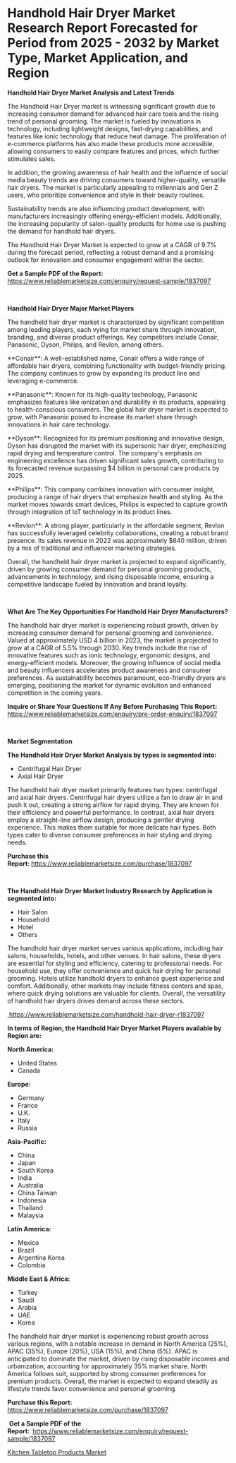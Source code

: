 <p><h1>Handhold Hair Dryer Market Research Report Forecasted for Period from 2025 -  2032 by Market Type, Market Application, and Region</h1></p><p><strong>Handhold Hair Dryer Market Analysis and Latest Trends</strong></p>
<p><p>The Handhold Hair Dryer market is witnessing significant growth due to increasing consumer demand for advanced hair care tools and the rising trend of personal grooming. The market is fueled by innovations in technology, including lightweight designs, fast-drying capabilities, and features like ionic technology that reduce heat damage. The proliferation of e-commerce platforms has also made these products more accessible, allowing consumers to easily compare features and prices, which further stimulates sales.</p><p>In addition, the growing awareness of hair health and the influence of social media beauty trends are driving consumers toward higher-quality, versatile hair dryers. The market is particularly appealing to millennials and Gen Z users, who prioritize convenience and style in their beauty routines. </p><p>Sustainability trends are also influencing product development, with manufacturers increasingly offering energy-efficient models. Additionally, the increasing popularity of salon-quality products for home use is pushing the demand for handhold hair dryers.</p><p>The Handhold Hair Dryer Market is expected to grow at a CAGR of 9.7% during the forecast period, reflecting a robust demand and a promising outlook for innovation and consumer engagement within the sector.</p></p>
<p><strong>Get a Sample PDF of the Report:&nbsp;</strong> <a href="https://www.reliablemarketsize.com/enquiry/request-sample/1837097?utm_campaign=2344&utm_medium=2&utm_source=Github&utm_content=ia&utm_term=09022025&utm_id=handhold-hair-dryer">https://www.reliablemarketsize.com/enquiry/request-sample/1837097</a></p>
<p>&nbsp;</p>
<p><strong>Handhold Hair Dryer Major Market Players</strong></p>
<p><p>The handheld hair dryer market is characterized by significant competition among leading players, each vying for market share through innovation, branding, and diverse product offerings. Key competitors include Conair, Panasonic, Dyson, Philips, and Revlon, among others.</p><p>**Conair**: A well-established name, Conair offers a wide range of affordable hair dryers, combining functionality with budget-friendly pricing. The company continues to grow by expanding its product line and leveraging e-commerce.</p><p>**Panasonic**: Known for its high-quality technology, Panasonic emphasizes features like ionization and durability in its products, appealing to health-conscious consumers. The global hair dryer market is expected to grow, with Panasonic poised to increase its market share through innovations in hair care technology.</p><p>**Dyson**: Recognized for its premium positioning and innovative design, Dyson has disrupted the market with its supersonic hair dryer, emphasizing rapid drying and temperature control. The company's emphasis on engineering excellence has driven significant sales growth, contributing to its forecasted revenue surpassing $4 billion in personal care products by 2025.</p><p>**Philips**: This company combines innovation with consumer insight, producing a range of hair dryers that emphasize health and styling. As the market moves towards smart devices, Philips is expected to capture growth through integration of IoT technology in its product lines.</p><p>**Revlon**: A strong player, particularly in the affordable segment, Revlon has successfully leveraged celebrity collaborations, creating a robust brand presence. Its sales revenue in 2022 was approximately $640 million, driven by a mix of traditional and influencer marketing strategies.</p><p>Overall, the handheld hair dryer market is projected to expand significantly, driven by growing consumer demand for personal grooming products, advancements in technology, and rising disposable income, ensuring a competitive landscape fueled by innovation and brand loyalty.</p></p>
<p>&nbsp;</p>
<p><strong>What Are The Key Opportunities For Handhold Hair Dryer Manufacturers?</strong></p>
<p><p>The handhold hair dryer market is experiencing robust growth, driven by increasing consumer demand for personal grooming and convenience. Valued at approximately USD 4 billion in 2023, the market is projected to grow at a CAGR of 5.5% through 2030. Key trends include the rise of innovative features such as ionic technology, ergonomic designs, and energy-efficient models. Moreover, the growing influence of social media and beauty influencers accelerates product awareness and consumer preferences. As sustainability becomes paramount, eco-friendly dryers are emerging, positioning the market for dynamic evolution and enhanced competition in the coming years.</p></p>
<p><strong>Inquire or Share Your Questions If Any Before Purchasing This Report:</strong> <a href="https://www.reliablemarketsize.com/enquiry/pre-order-enquiry/1837097?utm_campaign=2344&utm_medium=2&utm_source=Github&utm_content=ia&utm_term=09022025&utm_id=handhold-hair-dryer">https://www.reliablemarketsize.com/enquiry/pre-order-enquiry/1837097</a></p>
<p>&nbsp;</p>
<p><strong>Market Segmentation</strong></p>
<p><strong>The Handhold Hair Dryer Market Analysis by types is segmented into:</strong></p>
<p><ul><li>Centrifugal Hair Dryer</li><li>Axial Hair Dryer</li></ul></p>
<p><p>The handheld hair dryer market primarily features two types: centrifugal and axial hair dryers. Centrifugal hair dryers utilize a fan to draw air in and push it out, creating a strong airflow for rapid drying. They are known for their efficiency and powerful performance. In contrast, axial hair dryers employ a straight-line airflow design, producing a gentler drying experience. This makes them suitable for more delicate hair types. Both types cater to diverse consumer preferences in hair styling and drying needs.</p></p>
<p><strong>Purchase this Report:&nbsp;</strong><a href="https://www.reliablemarketsize.com/purchase/1837097?utm_campaign=2344&utm_medium=2&utm_source=Github&utm_content=ia&utm_term=09022025&utm_id=handhold-hair-dryer">https://www.reliablemarketsize.com/purchase/1837097</a></p>
<p>&nbsp;</p>
<p><strong>The Handhold Hair Dryer Market Industry Research by Application is segmented into:</strong></p>
<p><ul><li>Hair Salon</li><li>Household</li><li>Hotel</li><li>Others</li></ul></p>
<p><p>The handhold hair dryer market serves various applications, including hair salons, households, hotels, and other venues. In hair salons, these dryers are essential for styling and efficiency, catering to professional needs. For household use, they offer convenience and quick hair drying for personal grooming. Hotels utilize handhold dryers to enhance guest experience and comfort. Additionally, other markets may include fitness centers and spas, where quick drying solutions are valuable for clients. Overall, the versatility of handhold hair dryers drives demand across these sectors.</p></p>
<p><a href="https://www.reliablemarketsize.com/handhold-hair-dryer-r1837097?utm_campaign=2344&utm_medium=2&utm_source=Github&utm_content=ia&utm_term=09022025&utm_id=handhold-hair-dryer">&nbsp;https://www.reliablemarketsize.com/handhold-hair-dryer-r1837097</a></p>
<p><strong>In terms of Region, the Handhold Hair Dryer Market Players available by Region are:</strong></p>
<p>
    <p> <strong> North America: </strong>
        <ul>
            <li>United States</li>
            <li>Canada</li>
        </ul>
        </p> 
    <p> <strong> Europe: </strong>
        <ul>
            <li>Germany</li>
            <li>France</li>
            <li>U.K.</li>
            <li>Italy</li>
            <li>Russia</li>
        </ul>
        </p> 
    <p> <strong> Asia-Pacific: </strong>
        <ul>
            <li>China</li>
            <li>Japan</li>
            <li>South Korea</li>
            <li>India</li>
            <li>Australia</li>
            <li>China Taiwan</li>
            <li>Indonesia</li>
            <li>Thailand</li>
            <li>Malaysia</li>
        </ul>
        </p> 
    <p> <strong> Latin America: </strong>
        <ul>
            <li>Mexico</li>
            <li>Brazil</li>
            <li>Argentina Korea</li>
            <li>Colombia</li>
        </ul>
        </p> 
    <p> <strong> Middle East & Africa: </strong>
        <ul>
            <li>Turkey</li>
            <li>Saudi</li>
            <li>Arabia</li>
            <li>UAE</li>
            <li>Korea</li>
        </ul>
    </p>
    </p>
<p><p>The handheld hair dryer market is experiencing robust growth across various regions, with a notable increase in demand in North America (25%), APAC (35%), Europe (20%), USA (15%), and China (5%). APAC is anticipated to dominate the market, driven by rising disposable incomes and urbanization, accounting for approximately 35% market share. North America follows suit, supported by strong consumer preferences for premium products. Overall, the market is expected to expand steadily as lifestyle trends favor convenience and personal grooming.</p></p>
<p><strong>Purchase this Report: </strong><a href="https://www.reliablemarketsize.com/purchase/1837097?utm_campaign=2344&utm_medium=2&utm_source=Github&utm_content=ia&utm_term=09022025&utm_id=handhold-hair-dryer">https://www.reliablemarketsize.com/purchase/1837097</a></p>
<p>&nbsp;<strong>Get a Sample PDF of the Report:&nbsp;&nbsp;</strong><a href="https://www.reliablemarketsize.com/enquiry/request-sample/1837097?utm_campaign=2344&utm_medium=2&utm_source=Github&utm_content=ia&utm_term=09022025&utm_id=handhold-hair-dryer">https://www.reliablemarketsize.com/enquiry/request-sample/1837097</a></p>
<p><strong></strong></p>
<p><p><a href="https://github.com/ovtkosle/Market-Research-Report-List-1/blob/main/kitchen-tabletop-products-market.md?utm_campaign=2344&utm_medium=2&utm_source=Github&utm_content=ia&utm_term=09022025&utm_id=handhold-hair-dryer">Kitchen Tabletop Products Market</a></p></p>